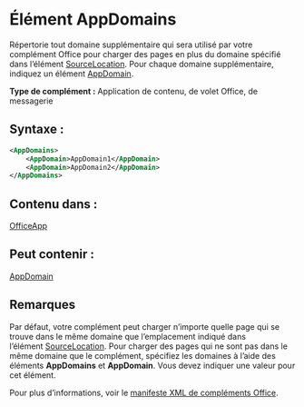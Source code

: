 
# <a name="appdomains-element"></a>Élément AppDomains
Répertorie tout domaine supplémentaire qui sera utilisé par votre complément Office pour charger des pages en plus du domaine spécifié dans l’élément [SourceLocation](../../reference/manifest/sourcelocation.md). Pour chaque domaine supplémentaire, indiquez un élément [AppDomain](../../reference/manifest/appdomain.md).

 **Type de complément :** Application de contenu, de volet Office, de messagerie


## <a name="syntax"></a>Syntaxe :


```XML
<AppDomains>
    <AppDomain>AppDomain1</AppDomain>
    <AppDomain>AppDomain2</AppDomain>
</AppDomains>
```


## <a name="contained-in"></a>Contenu dans :

[OfficeApp](../../reference/manifest/officeapp.md)


## <a name="can-contain"></a>Peut contenir :

[AppDomain](../../reference/manifest/appdomain.md)


## <a name="remarks"></a>Remarques

Par défaut, votre complément peut charger n’importe quelle page qui se trouve dans le même domaine que l’emplacement indiqué dans l’élément [SourceLocation](../../reference/manifest/sourcelocation.md). Pour charger des pages qui ne sont pas dans le même domaine que le complément, spécifiez les domaines à l’aide des éléments **AppDomains** et **AppDomain**. Vous devez indiquer une valeur pour cet élément. 

Pour plus d’informations, voir le [manifeste XML de compléments Office](../../docs/overview/add-in-manifests.md).

